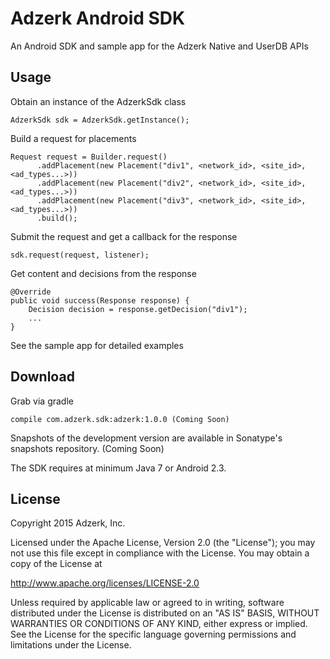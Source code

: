 # Adzerk Android SDK

An Android SDK and sample app for the Adzerk Native and UserDB APIs

## Usage

Obtain an instance of the AdzerkSdk class

    AdzerkSdk sdk = AdzerkSdk.getInstance();

Build a request for placements

    Request request = Builder.request()
          .addPlacement(new Placement("div1", <network_id>, <site_id>, <ad_types...>))
          .addPlacement(new Placement("div2", <network_id>, <site_id>, <ad_types...>))
          .addPlacement(new Placement("div3", <network_id>, <site_id>, <ad_types...>))
          .build();

Submit the request and get a callback for the response

    sdk.request(request, listener);

Get content and decisions from the response

    @Override
    public void success(Response response) {
        Decision decision = response.getDecision("div1");
        ...
    }

See the sample app for detailed examples

## Download

Grab via gradle

    compile com.adzerk.sdk:adzerk:1.0.0 (Coming Soon)

Snapshots of the development version are available in Sonatype's snapshots repository. (Coming Soon)

The SDK requires at minimum Java 7 or Android 2.3.

## License

Copyright 2015 Adzerk, Inc.

Licensed under the Apache License, Version 2.0 (the "License");
you may not use this file except in compliance with the License.
You may obtain a copy of the License at

   http://www.apache.org/licenses/LICENSE-2.0

Unless required by applicable law or agreed to in writing, software
distributed under the License is distributed on an "AS IS" BASIS,
WITHOUT WARRANTIES OR CONDITIONS OF ANY KIND, either express or implied.
See the License for the specific language governing permissions and
limitations under the License.
